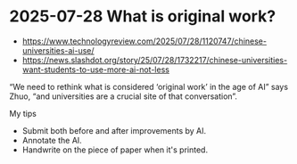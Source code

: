 # 2025-07-28 What is original work?

* https://www.technologyreview.com/2025/07/28/1120747/chinese-universities-ai-use/
* https://news.slashdot.org/story/25/07/28/1732217/chinese-universities-want-students-to-use-more-ai-not-less

“We need to rethink what is considered ‘original work’ in the age of AI” says Zhuo, “and universities are a crucial site of that conversation”.

My tips

* Submit both before and after improvements by AI.
* Annotate the AI.
* Handwrite on the piece of paper when it's printed.
